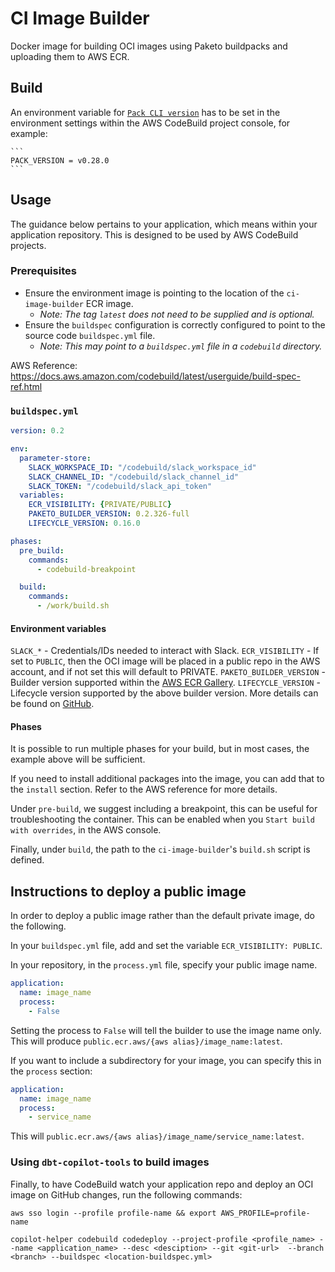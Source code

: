 # CI Image Builder

Docker image for building OCI images using Paketo buildpacks and uploading them to AWS ECR.

## Build

An environment variable for [`Pack CLI version`](https://github.com/buildpacks/pack/releases) has to be set in the environment settings within the AWS CodeBuild project console, for example:

    ```
    PACK_VERSION = v0.28.0
    ```

## Usage

The guidance below pertains to your application, which means within your application repository. This is designed to be used by AWS CodeBuild projects.

### Prerequisites

- Ensure the environment image is pointing to the location of the `ci-image-builder` ECR image.
  - _Note: The tag `latest` does not need to be supplied and is optional._
- Ensure the `buildspec` configuration is correctly configured to point to the source code `buildspec.yml` file.
  - _Note: This may point to a `buildspec.yml` file in a `codebuild` directory._  

AWS Reference: https://docs.aws.amazon.com/codebuild/latest/userguide/build-spec-ref.html

### `buildspec.yml`

```yml
version: 0.2

env:
  parameter-store:
    SLACK_WORKSPACE_ID: "/codebuild/slack_workspace_id"
    SLACK_CHANNEL_ID: "/codebuild/slack_channel_id"
    SLACK_TOKEN: "/codebuild/slack_api_token"
  variables:
    ECR_VISIBILITY: {PRIVATE/PUBLIC}
    PAKETO_BUILDER_VERSION: 0.2.326-full
    LIFECYCLE_VERSION: 0.16.0

phases:
  pre_build:
    commands:
      - codebuild-breakpoint

  build:
    commands:
      - /work/build.sh
```

#### Environment variables

`SLACK_*` - Credentials/IDs needed to interact with Slack.
`ECR_VISIBILITY` - If set to `PUBLIC`, then the OCI image will be placed in a public repo in the AWS account, and if not set this will default to PRIVATE.
`PAKETO_BUILDER_VERSION` - Builder version supported within the [AWS ECR Gallery](https://eu-west-2.console.aws.amazon.com/ecr/repositories/public/763451185160/paketobuildpacks/builder?region=eu-west-2).
`LIFECYCLE_VERSION` - Lifecycle version supported by the above builder version. More details can be found on [GitHub](https://github.com/paketo-buildpacks/full-builder/releases).

#### Phases

It is possible to run multiple phases for your build, but in most cases, the example above will be sufficient.

If you need to install additional packages into the image, you can add that to the `install` section. Refer to the AWS reference for more details.

Under `pre-build`, we suggest including a breakpoint, this can be useful for troubleshooting the container. This can be enabled when you `Start build with overrides`, in the AWS console.

Finally, under `build`, the path to the `ci-image-builder`'s `build.sh` script is defined.  

## Instructions to deploy a public image

In order to deploy a public image rather than the default private image, do the following.

In your `buildspec.yml` file, add and set the variable `ECR_VISIBILITY: PUBLIC`.

In your repository, in the `process.yml` file, specify your public image name.

```yml
application:
  name: image_name
  process:
    - False
```

Setting the process to `False` will tell the builder to use the image name only. This will produce `public.ecr.aws/{aws alias}/image_name:latest`.

If you want to include a subdirectory for your image, you can specify this in the `process` section:

```yml
application:
  name: image_name
  process:
    - service_name
```

This will `public.ecr.aws/{aws alias}/image_name/service_name:latest`.

### Using `dbt-copilot-tools` to build images

Finally, to have CodeBuild watch your application repo and deploy an OCI image on GitHub changes, run the following commands:

```console
aws sso login --profile profile-name && export AWS_PROFILE=profile-name

copilot-helper codebuild codedeploy --project-profile <profile_name> --name <application_name> --desc <desciption> --git <git-url>  --branch <branch> --buildspec <location-buildspec.yml>
```
